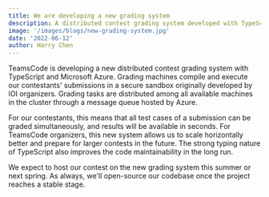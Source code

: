 ```yaml
---
title: We are developing a new grading system
description: A distributed contest grading system developed with TypeScript and Microsoft Azure.
image: '/images/blogs/new-grading-system.jpg'
date: '2022-06-12'
author: Harry Chen
---
```


TeamsCode is developing a new distributed contest grading system with TypeScript and Microsoft Azure. Grading machines compile and execute our contestants' submissions in a secure sandbox originally developed by IOI organizers. Grading tasks are distributed among all available machines in the cluster through a message queue hosted by Azure.

For our contestants, this means that all test cases of a submission can be graded simultaneously, and results will be available in seconds. For TeamsCode organizers, this new system allows us to scale horizontally better and prepare for larger contests in the future. The strong typing nature of TypeScript also improves the code maintainability in the long run.

We expect to host our contest on the new grading system this summer or next spring. As always, we'll open-source our codebase once the project reaches a stable stage.
